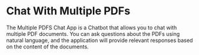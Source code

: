 # Chat With Multiple PDFs
The Multiple PDFS Chat App is a Chatbot that allows you to chat with multiple PDF documents. You can ask questions about the PDFs using natural language, and the application will provide relevant responses based on the content of the documents.
